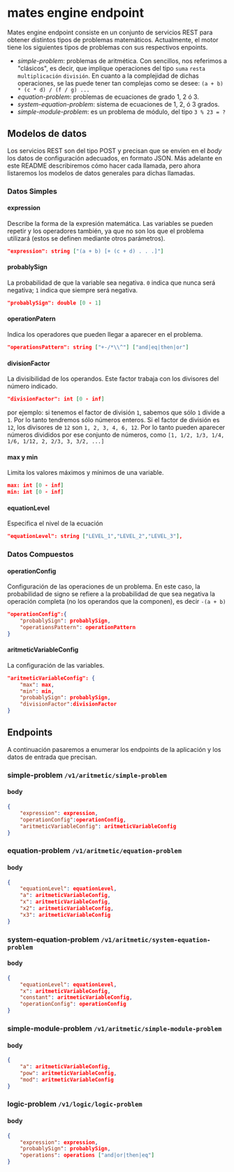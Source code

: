# mates engine endpoint
Mates engine endpoint consiste en un conjunto de servicios REST para obtener distintos tipos de problemas matemáticos. Actualmente, el motor tiene los siguientes tipos de problemas con sus respectivos enpoints. 

* *simple-problem*: problemas de aritmética. Con sencillos, nos referimos a "clásicos", es decir, que implique operaciones del tipo `suma` `resta` `multiplicación` `división`. En cuanto a la complejidad de dichas operaciones, se las puede tener tan complejas como se desee: `(a + b) * (c * d) / (f / g) ...` 
* *equation-problem*: problemas de ecuaciones de grado 1, 2 ó 3.
* *system-equation-problem*: sistema de ecuaciones de 1, 2, ó 3 grados.
* *simple-module-problem*: es un problema de módulo, del tipo `3 % 23 = ?` 

## Modelos de datos 
Los servicios REST son del tipo POST y precisan que se envíen en el *body* los datos de configuración adecuados, en formato JSON. Más adelante en este README describiremos cómo hacer cada llamada, pero ahora listaremos los modelos de datos generales para dichas llamadas. 


### Datos Simples
#### expression
Describe la forma de la expresión matemática. Las variables se pueden repetir y los operadores también, ya que no son los que el problema utilizará (estos se definen mediante otros parámetros).
```json
"expression": string ["(a + b) [+ (c + d) . . .]"]
```


#### probablySign
La probabilidad de que la variable sea negativa. `0` indica que nunca será negativa; `1` indica que siempre será negativa.
```json
"probablySign": double [0 - 1]
```

#### operationPatern
Indica los operadores que pueden llegar a aparecer en el problema. 
```json
"operationsPattern": string ["+-/*\\^"] ["and|eq|then|or"]
```

#### divisionFactor
La divisibilidad de los operandos. Este factor trabaja con los divisores del número indicado.
```json
"divisionFactor": int [0 - inf]
```
por ejemplo: si tenemos el factor de división `1`, sabemos que sólo `1` divide a `1`. Por lo tanto tendremos sólo números enteros. 
Si el factor de división es `12`, los divisores de `12` son `1, 2, 3, 4, 6, 12`. Por lo tanto pueden aparecer números divididos por ese conjunto de números, como `[1, 1/2, 1/3, 1/4, 1/6, 1/12, 2, 2/3, 3, 3/2, ...]`

#### max y min
Limita los valores máximos y mínimos de una variable. 
```json
max: int [0 - inf]
min: int [0 - inf]
```

#### equationLevel
Especifica el nivel de la ecuación
```json
"equationLevel": string ["LEVEL_1","LEVEL_2","LEVEL_3"],
```
 
### Datos Compuestos
#### operationConfig
Configuración de las operaciones de un problema. En este caso, la probabilidad de signo se refiere a la probabilidad de que sea negativa la operación completa (no los operandos que la componen), es decir `-(a + b)`
```json
"operationConfig":{
    "probablySign": probablySign,
    "operationsPattern": operationPattern
}
```

#### aritmeticVariableConfig
La configuración de las variables.

```json
"aritmeticVariableConfig": {
    "max": max,
    "min": min,
    "probablySign": probablySign,
    "divisionFactor":divisionFactor
}
```

## Endpoints
A continuación pasaremos a enumerar los endpoints de la aplicación y los datos de entrada que precisan. 

### simple-problem `/v1/aritmetic/simple-problem`
#### body
```json
{
    "expression": expression,
    "operationConfig":operationConfig,
    "aritmeticVariableConfig": aritmeticVariableConfig
}
```

### equation-problem `/v1/aritmetic/equation-problem`
#### body
```json
{
    "equationLevel": equationLevel,
    "a": aritmeticVariableConfig,
    "x": aritmeticVariableConfig,
    "x2": aritmeticVariableConfig,
    "x3": aritmeticVariableConfig
}
```

### system-equation-problem `/v1/aritmetic/system-equation-problem`
#### body
```json
{
    "equationLevel": equationLevel,
    "x": aritmeticVariableConfig,
    "constant": aritmeticVariableConfig,
    "operationConfig": operationConfig
}
```

### simple-module-problem `/v1/aritmetic/simple-module-problem`
#### body
```json
{
    "a": aritmeticVariableConfig,
    "pow": aritmeticVariableConfig,
    "mod": aritmeticVariableConfig
}
```

### logic-problem `/v1/logic/logic-problem`
#### body
```json
{
    "expression": expression,
    "probablySign": probablySign,
    "operations": operations ["and|or|then|eq"]
}
```













